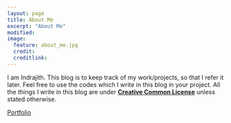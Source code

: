 ```yaml
---
layout: page
title: About Me
excerpt: "About Me"
modified: 
image: 
  feature: about_me.jpg 
  credit: 
  creditlink: 
---
```


I am Indrajith. This blog is to keep track of my work/projects, so that I refer it later.
Feel free to use the codes which I write in this blog in your project. All the things I write in this blog
are under **[Creative Common License](https://creativecommons.org/licenses/by/4.0/)** unless stated otherwise. 

<a markdown="0" href="http://indrajith.me" class="btn">Portfolio</a>

[^1]: Example: *domain.com/category-name/post-title*